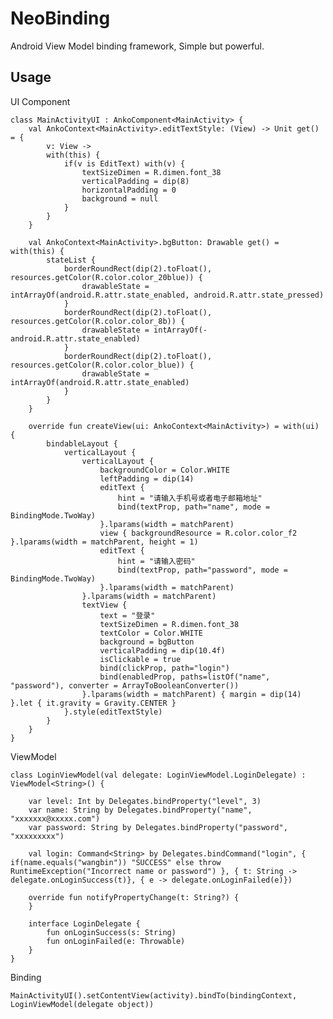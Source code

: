 # NeoBinding
Android View Model binding framework, Simple but powerful.

## Usage

UI Component

    class MainActivityUI : AnkoComponent<MainActivity> {
        val AnkoContext<MainActivity>.editTextStyle: (View) -> Unit get() = {
            v: View ->
            with(this) {
                if(v is EditText) with(v) {
                    textSizeDimen = R.dimen.font_38
                    verticalPadding = dip(8)
                    horizontalPadding = 0
                    background = null
                }
            }
        }

        val AnkoContext<MainActivity>.bgButton: Drawable get() = with(this) {
            stateList {
                borderRoundRect(dip(2).toFloat(), resources.getColor(R.color.color_20blue)) {
                    drawableState = intArrayOf(android.R.attr.state_enabled, android.R.attr.state_pressed)
                }
                borderRoundRect(dip(2).toFloat(), resources.getColor(R.color.color_8b)) {
                    drawableState = intArrayOf(-android.R.attr.state_enabled)
                }
                borderRoundRect(dip(2).toFloat(), resources.getColor(R.color.color_blue)) {
                    drawableState = intArrayOf(android.R.attr.state_enabled)
                }
            }
        }

        override fun createView(ui: AnkoContext<MainActivity>) = with(ui) {
            bindableLayout {
                verticalLayout {
                    verticalLayout {
                        backgroundColor = Color.WHITE
                        leftPadding = dip(14)
                        editText {
                            hint = "请输入手机号或者电子邮箱地址"
                            bind(textProp, path="name", mode = BindingMode.TwoWay)
                        }.lparams(width = matchParent)
                        view { backgroundResource = R.color.color_f2 }.lparams(width = matchParent, height = 1)
                        editText {
                            hint = "请输入密码"
                            bind(textProp, path="password", mode = BindingMode.TwoWay)
                        }.lparams(width = matchParent)
                    }.lparams(width = matchParent)
                    textView {
                        text = "登录"
                        textSizeDimen = R.dimen.font_38
                        textColor = Color.WHITE
                        background = bgButton
                        verticalPadding = dip(10.4f)
                        isClickable = true
                        bind(clickProp, path="login")
                        bind(enabledProp, paths=listOf("name", "password"), converter = ArrayToBooleanConverter())
                    }.lparams(width = matchParent) { margin = dip(14) }.let { it.gravity = Gravity.CENTER }
                }.style(editTextStyle)
            }
        }
    }
    
ViewModel

    class LoginViewModel(val delegate: LoginViewModel.LoginDelegate) : ViewModel<String>() {

        var level: Int by Delegates.bindProperty("level", 3)
        var name: String by Delegates.bindProperty("name", "xxxxxxx@xxxxx.com")
        var password: String by Delegates.bindProperty("password", "xxxxxxxxx")

        val login: Command<String> by Delegates.bindCommand("login", { if(name.equals("wangbin")) "SUCCESS" else throw RuntimeException("Incorrect name or password") }, { t: String -> delegate.onLoginSuccess(t)}, { e -> delegate.onLoginFailed(e)})

        override fun notifyPropertyChange(t: String?) {
        }

        interface LoginDelegate {
            fun onLoginSuccess(s: String)
            fun onLoginFailed(e: Throwable)
        }
    }
    
Binding

    MainActivityUI().setContentView(activity).bindTo(bindingContext, LoginViewModel(delegate object))
    
